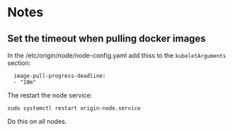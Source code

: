 # Notes

## Set the timeout when pulling docker images

In the /etc/origin/node/node-config.yaml add thiss to the `kubeletArguments` section:
```
  image-pull-progress-deadline:
  - "10m"
```
The restart the node service:
```
sudo systemctl restart origin-node.service
```

Do this on all nodes.
